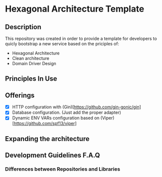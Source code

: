# Hexagonal Architecture Template

## Description
This repository was created in order to provide a template for developers to quicly bootstrap a new service based on the priciples of:
- Hexagonal Architecture
- Clean architecture
- Domain Driver Design

## Principles In Use



## Offerings

- [x] HTTP configuration with (Gin)[https://github.com/gin-gonic/gin]
- [x] Database configuration. (Just add the proper adapter)
- [x] Dynamic ENV VARs configuration based on (Viper)[https://github.com/spf13/viper]

## Expanding the architecture


## Development Guidelines F.A.Q

### Differences between Repositories and Libraries

